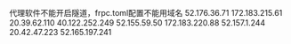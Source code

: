 代理软件不能开启隧道，frpc.toml配置不能用域名
52.176.36.71
172.183.215.61
20.39.62.110
40.122.252.249
52.155.59.50
172.183.220.88
52.157.1.244
20.42.47.223
52.165.197.241
